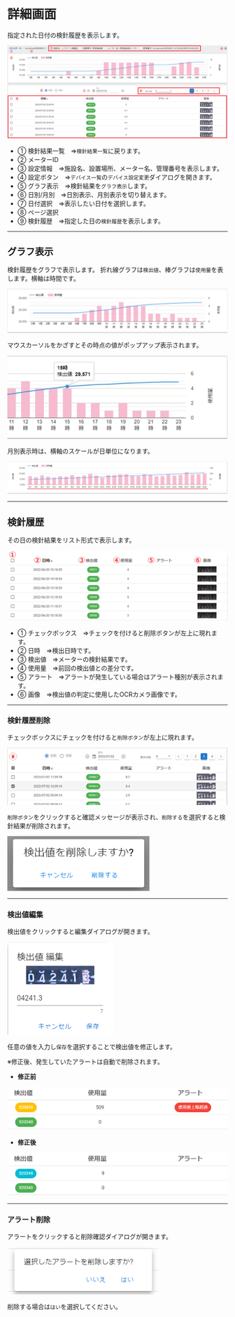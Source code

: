 # 詳細画面


指定された日付の検針履歴を表示します。

![](img/meter_detail_1.png)

- ① 検針結果一覧　⇒``検針結果一覧``に戻ります。
- ② メーターID
- ③ 設定情報　⇒施設名、設置場所、メーター名、管理番号を表示します。
- ④ 設定ボタン　⇒``デバイス一覧``の``デバイス設定変更``ダイアログを開きます。
- ⑤ グラフ表示　⇒検針結果を``グラフ表示``します。
- ⑥ 日別/月別　⇒日別表示、月別表示を切り替えます。
- ⑦ 日付選択　⇒表示したい日付を選択します。
- ⑧ ページ選択
- ⑨ 検針履歴　⇒指定した日の``検針履歴``を表示します。

---
## グラフ表示
検針履歴をグラフで表示します。
折れ線グラフは``検出値``、棒グラフは``使用量``を表します。横軸は時間です。

![](img/meter_detail_graph_1.png)


マウスカーソルをかざすとその時点の値がポップアップ表示されます。

![](img/meter_detail_graph_3.png)

月別表示時は、横軸のスケールが日単位になります。

![](img/meter_detail_graph_4.png)

---
## 検針履歴
その日の検針結果をリスト形式で表示します。

![](img/meter_detail_list_1.png)

- ① チェックボックス　⇒チェックを付けると削除ボタンが左上に現れます。
- ② 日時　⇒検出日時です。
- ③ 検出値　⇒メーターの検針結果です。
- ④ 使用量　⇒前回の検出値との差分です。
- ⑤ アラート　⇒アラートが発生している場合はアラート種別が表示されます。
- ⑥ 画像　⇒検出値の判定に使用したOCRカメラ画像です。

---
### 検針履歴削除
チェックボックスにチェックを付けると``削除ボタン``が左上に現れます。

![](img/meter_detail_list_2.png)

``削除ボタン``をクリックすると確認メッセージが表示され、``削除する``を選択すると検針結果が削除されます。

![](img/meter_detail_list_3.png)

---
### 検出値編集

検出値をクリックすると編集ダイアログが開きます。

![](img/meter_detail_list_4.png)

任意の値を入力し``保存``を選択することで検出値を修正します。

※修正後、発生していたアラートは自動で削除されます。

- **修正前**

![](img/meter_detail_list_5.png)

- **修正後**

![](img/meter_detail_list_6.png)

---
### アラート削除

アラートをクリックすると削除確認ダイアログが開きます。

![](img/meter_detail_alert_del.png)

削除する場合は``はい``を選択してください。
